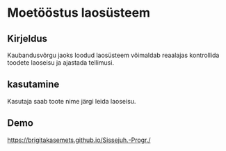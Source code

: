 # Moetööstus laosüsteem

## Kirjeldus

Kaubandusvõrgu jaoks loodud laosüsteem võimaldab reaalajas kontrollida toodete laoseisu ja ajastada tellimusi.

## kasutamine

Kasutaja saab toote nime järgi leida laoseisu.

## Demo

https://brigitakasemets.github.io/Sissejuh.-Progr./